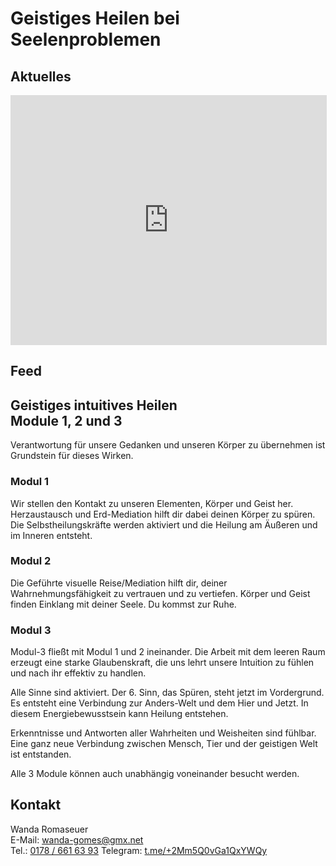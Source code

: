 # Geistiges Heilen bei Seelenproblemen

## Aktuelles

<iframe src="https://t.me/s/htzzftiggugfgghg/?embed=1" width="506" height="400" frameborder="0"></iframe>

## Feed 

<div id="telegram-feed"></div>
<script>
  async function fetchTelegramRSS() {
    const response = await fetch("https://t.me/s/htzzftiggugfgghg/rss");
    const data = await response.text();
    const parser = new DOMParser();
    const rss = parser.parseFromString(data, "application/xml");
    const items = rss.querySelectorAll("item");

    let htmlContent = "<ul>";
    items.forEach(item => {
      const title = item.querySelector("title").textContent;
      const link = item.querySelector("link").textContent;
      htmlContent += `<li><a href="${link}" target="_blank">${title}</a></li>`;
    });
    htmlContent += "</ul>";
    document.getElementById("telegram-feed").innerHTML = htmlContent;
  }
  fetchTelegramRSS();
</script>

## Geistiges intuitives Heilen<br/>Module 1, 2 und 3

Verantwortung für unsere Gedanken und unseren Körper zu übernehmen ist Grundstein für dieses Wirken.

### Modul 1

Wir stellen den Kontakt zu unseren Elementen, Körper und Geist her.
Herzaustausch und Erd-Mediation hilft dir dabei deinen Körper zu spüren.
Die Selbstheilungskräfte werden aktiviert und die Heilung am Äußeren 
und im Inneren entsteht.

### Modul 2

Die Geführte visuelle Reise/Mediation hilft dir, deiner Wahrnehmungsfähigkeit zu
vertrauen und zu vertiefen. Körper und Geist finden Einklang mit deiner Seele.
Du kommst zur Ruhe.

### Modul 3

Modul-3 fließt mit Modul 1 und 2 ineinander. Die Arbeit mit dem leeren Raum erzeugt
eine starke Glaubenskraft, die uns lehrt unsere Intuition zu fühlen und nach ihr
effektiv zu handlen.

Alle Sinne sind aktiviert. Der 6. Sinn, das Spüren, steht jetzt im Vordergrund.
Es entsteht eine Verbindung zur Anders-Welt und dem Hier und Jetzt.
In diesem Energiebewusstsein kann Heilung entstehen.

Erkenntnisse und Antworten aller Wahrheiten und Weisheiten sind fühlbar.
Eine ganz neue Verbindung zwischen Mensch, Tier und der geistigen Welt
ist entstanden.

Alle 3 Module können auch unabhängig voneinander besucht werden.

## Kontakt

Wanda Romaseuer  
E-Mail: <a href="mailto:wanda-gomes@gmx.net">wanda-gomes@gmx.net</a>  
Tel.: <a href="tel:+491786616393">0178 / 661 63 93</a>
Telegram: <a href="https://t.me/+2Mm5Q0vGa1QxYWQy">t.me/+2Mm5Q0vGa1QxYWQy</a>